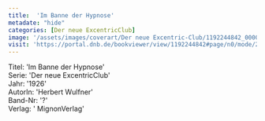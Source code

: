 ```yaml
---
title:  'Im Banne der Hypnose'
metadate: "hide"
categories: [Der neue ExcentricClub]
image: '/assets/images/coverart/Der neue Excentric-Club/1192244842_00000010.jpg'
visit: 'https://portal.dnb.de/bookviewer/view/1192244842#page/n0/mode/2up'
---
```

Titel: 'Im Banne der Hypnose' <br>
Serie: 'Der neue ExcentricClub' <br>
Jahr: '1926' <br>
AutorIn: 'Herbert Wulfner' <br>
Band-Nr: '?' <br>
Verlag: ' MignonVerlag'
